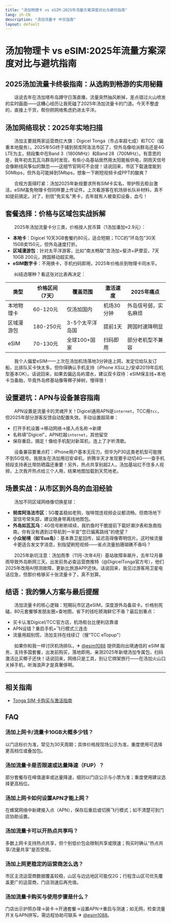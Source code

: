 ```yaml
---
title: "汤加物理卡 vs eSIM:2025年流量方案深度对比与避坑指南"
lang: zh-CN
description: "汤加流量卡 中文指南"
layout: default
---
```

# 汤加物理卡 vs eSIM:2025年流量方案深度对比与避坑指南

## 2025汤加流量卡终极指南：从选购到畅游的实用秘籍

　　话说去年在汤加塔布岛蹲守日落直播，流量突然抽风断掉，差点错过火山喷发的实时画面——这糟心经历让我死磕了2025年汤加流量卡的门道。今天不整虚的，直接上干货，帮你把网络焦虑扔进太平洋。

## 汤加网络现状：2025年实地扫描

　　汤加主要就两家运营商扛大旗：Digicel Tonga（市占率超七成）和TCC（偏重本地服务）。2025年5G终于铺到努库阿洛法市区了，但外岛像哈派群岛还是4G LTE为主，频段集中在Band 3（1800MHz）和Band 28（700MHz）。有意思的是，我年初去瓦瓦乌群岛时发现，有些小岛基站居然用太阳能板供电，阴雨天信号会像断线风筝似的飘忽——这细节官网可不会提！话说回来，市区下载速度能到50Mbps，但外岛可能掉到5Mbps，想象一下刷短视频卡成PPT的酸爽？

　　合规方面得盯紧：汤加2025年新规要求所有SIM卡实名，带护照去柜台激活，eSIM虽免物理卡但同样要上传证件。上次看游客在机场排长队补材料，真不如提前搞定。对了，别信"免实名"黑卡，去年就有人被查扣设备，血亏！

## 套餐选择：价格与区域包实战拆解

　　2025年汤加流量卡分三类，价格按人民币算（1汤加潘加≈2.9元）：
- **本地卡**：Digicel 10天3GB套餐约80元，适合短期；TCC的"环岛包"30天15GB卖150元，但外岛速度打折。
- **区域漫游包**：针对太平洋游客，比如"南太畅联"含汤加+斐济+萨摩亚，7天10GB 200元，跨国移动超实用。
- **eSIM数字卡**：不用换卡，手机扫码即用，2025年价格杀到物理卡同水平。

　　纠结选哪种？看这张对比表再决定：

| 类型       | 价格区间（7天） | 覆盖范围       | 激活速度 | 2025年痛点         |
|------------|----------------|----------------|----------|--------------------|
| 本地物理卡 | 60-120元       | 仅汤加国内     | 机场30分钟 | 外岛信号弱，实名麻烦 |
| 区域漫游包 | 180-250元      | 3-5个太平洋岛国 | 提前1天  | 跨国时速降明显     |
| eSIM       | 70-130元       | 全球100+国家   | 扫码即用 | 部分老机型不兼容   |

　　我个人偏爱eSIM——上次在汤加机场落地3分钟连上网，发定位给队友订船，比排队买卡快太多。但你得确认手机支持（iPhone XS以上/安卓2019年后机型基本OK）。话说回来，如果去偏远岛屿潜水，建议双卡双待：eSIM保主线+本地卡当备胎，毕竟外岛修基站像等椰子掉树，慢得很！

## 设置避坑：APN与设备兼容指南

　　APN设置是流量卡的灵魂开关！Digicel通用APN是`internet`，TCC用`tcc`，但2025年部分游客反馈自动配置失效。手动设置超简单：
- 打开手机设置→移动网络→接入点名称→新建
- 名称填"Digicel"，APN栏敲`internet`，其他留空
- 保存重启，搞定！像给手机配对新耳机，连上了才听清歌。

　　设备兼容要重点盯：iPhone用户基本无压力，但华为P30这类老机型可能搜不到5G信号。我朋友在汤加用旧安卓机，折腾半天才发现要手动切4G——查手机频段支持表比带防晒霜还重要！另外，热点共享别超2人，汤加基站扛不住多人视频，上次我开热点给三个人用，结果地图加载到天荒地老。

## 场景实战：从市区到外岛的血泪经验

　　汤加不同区域网络像切换星球：
- **努库阿洛法市区**：5G覆盖稳如老狗，咖啡馆连视频会议都流畅。但商场地下室信号常失踪，建议随身带离线地图包。
- **外岛如瓦瓦乌**：4G信号断断续续，我钓鱼时干脆提前下载好潮汐表和急救指南。你有没有遇到过导航到一半变"您已偏离路线"的绝望？
- **小众秘境（如'Eua岛）**：基本靠卫星回传，延迟高得像寄明信片。这时候流量卡更适合发文字消息，别指望刷短视频——省点流量拍珊瑚礁不香吗？

　　2025年新坑注意：汤加雨季（11月-次年4月）基站故障率飙升，去年12月暴雨导致外岛断网三天。出发前务必查运营商推特（@DigicelTonga官方号），他们2025年改用AI预测故障，更新比旅游APP还快。话说回来，我见过游客用卫星电话应急，但那价格够买十张流量卡了，真不划算。

## 结语：我的懒人方案与最后提醒

　　汤加流量卡的核心逻辑：短期玩市区选eSIM，深度游外岛备双卡。价格别死磕，80元套餐够发朋友圈+查地图，省下的钱吃顿海鲜它不香？最后划重点：
- 买卡认准Digicel/TCC官方店，机场柜台比便利店靠谱
- APN设错？重启手机+飞行模式三连击
- 流量用超别慌，汤加支持在线续订（搜"TCC eTopup"）

　　如果你和我一样讨厌机场排队，✈ [@esim1088](https://t.me/s/esim1088) 提供面向出境通信的 eSIM 服务，支持多国套餐，出发前购买，落地即用。亲测2025年新增汤加专属包，扫码激活比买椰子还快！话说回来，网络只是工具，别让它绑架旅行——在汤加火山口关掉手机，听海浪声才是真奢侈啊。

<!-- crosslink -->
---

## 相关指南

- [Tonga SIM 卡购买与激活指南](https://faciylike.github.io/tonga-sim-guides)

<!-- BEGIN_TONGA_FAQ -->
## FAQ

### 汤加上网卡/流量卡10GB大概多少钱？
以门店标价为准，常见为30天周期；具体价格按现场公示为准，重度使用可选择更高档位或叠加包。

### 汤加流量卡是否限速或达量降速（FUP）？
部分套餐存在峰值速率或达量降速，细则以门店公示与小票为准；重度使用建议选择更高档位。

### 汤加上网卡如何设置APN才能上网？
在蜂窝网络中新建接入点（APN），保存后重启或切换飞行模式；如不清楚可到门店协助设置。

### 汤加流量卡可以开热点共享吗？
多数上网卡支持热点共享，但个别低价包会限制共享或限速；购买时确认“热点共享/流量共享”是否受限。

### 汤加上网更稳定的运营商怎么选？
市区主流运营商数据覆盖较稳，山区与边远地区可能仅2G；行程含山区可优先覆盖更广的运营商，门店测速后再充值。

### 汤加流量卡购买与使用步骤是什么？
门店出示护照办理→装卡→开通套餐→设置APN→重启与测速；如无网，检查流量开关与APN拼写。需远程协助可联系 ✈ [@esim1088](https://t.me/s/esim1088)。

<script type="application/ld+json">
{"@context": "https://schema.org", "@type": "FAQPage", "mainEntity": [{"@type": "Question", "name": "汤加上网卡/流量卡10GB大概多少钱？", "acceptedAnswer": {"@type": "Answer", "text": "以门店标价为准，常见为30天周期；具体价格按现场公示为准，重度使用可选择更高档位或叠加包。"}}, {"@type": "Question", "name": "汤加流量卡是否限速或达量降速（FUP）？", "acceptedAnswer": {"@type": "Answer", "text": "部分套餐存在峰值速率或达量降速，细则以门店公示与小票为准；重度使用建议选择更高档位。"}}, {"@type": "Question", "name": "汤加上网卡如何设置APN才能上网？", "acceptedAnswer": {"@type": "Answer", "text": "在蜂窝网络中新建接入点（APN），保存后重启或切换飞行模式；如不清楚可到门店协助设置。"}}, {"@type": "Question", "name": "汤加流量卡可以开热点共享吗？", "acceptedAnswer": {"@type": "Answer", "text": "多数上网卡支持热点共享，但个别低价包会限制共享或限速；购买时确认“热点共享/流量共享”是否受限。"}}, {"@type": "Question", "name": "汤加上网更稳定的运营商怎么选？", "acceptedAnswer": {"@type": "Answer", "text": "市区主流运营商数据覆盖较稳，山区与边远地区可能仅2G；行程含山区可优先覆盖更广的运营商，门店测速后再充值。"}}, {"@type": "Question", "name": "汤加流量卡购买与使用步骤是什么？", "acceptedAnswer": {"@type": "Answer", "text": "门店出示护照办理→装卡→开通套餐→设置APN→重启与测速；如无网，检查流量开关与APN拼写。需远程协助可联系 ✈ @esim1088。"}}]}
</script>
<!-- END_TONGA_FAQ -->
